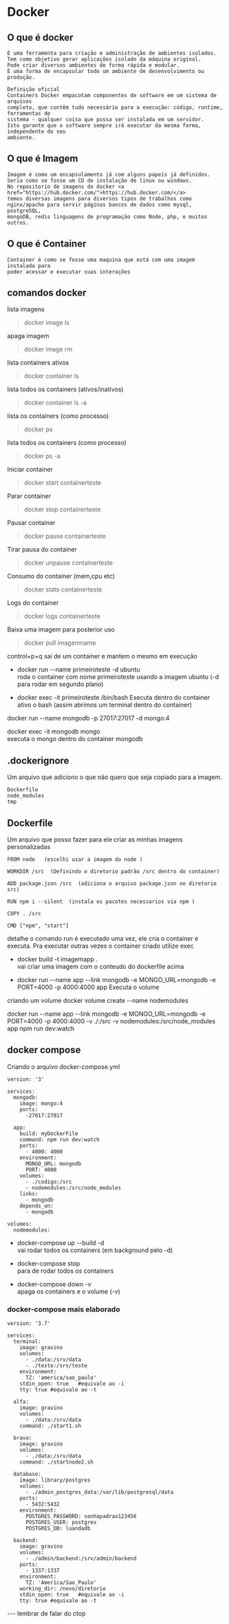 # Docker

## O que é docker
```
É uma ferramenta para criação e administração de ambientes isolados.
Tem como objetivo gerar aplicações isolado da máquina original.
Pode criar diversos ambientes de forma rápida e modular.
É uma forma de encapsular todo um ambiente de desenvolvimento ou produção.

Definição oficial
Containers Docker empacotam componentes de software em um sistema de arquivos
completo, que contêm tudo necessário para a execução: código, runtime, ferramentas de
sistema - qualquer coisa que possa ser instalada em um servidor.
Isto garante que o software sempre irá executar da mesma forma, independente do seu
ambiente.
```

## O que é Imagem
```
Imagem é como um encapsulamento já com alguns papeis já definidos.
Seria como se fosse um CD de instalação de linux ou windows.
No repositorio de imagens do docker <a href="https://hub.docker.com/">https://hub.docker.com/</a>
temos diversas imagens para diversos tipos de trabalhos como 
nginx/apache para servir páginas bancos de dados como mysql, postgreSQL, 
mongoDB, redis linguagens de programação como Node, php, e muitos outros.
```

## O que é Container
```
Container é como se fosse uma maquina que está com uma imagem instalada para 
poder acessar e executar suas interações
```

## comandos docker

lista imagens
>docker image ls  

apaga imagem
>docker image rm <imagem>  

lista containers ativos
>docker container ls  

lista todos os containers  (ativos/inativos)
>docker container ls -a   

lista os containers (como processo)
>docker ps

lista todos os containers (como processo)  
>docker ps -a 


Iniciar container   
>docker start containerteste  

Parar container   
>docker stop containerteste  

Pausar container   
> docker pause containerteste  

Tirar pausa do container   
>docker unpause containerteste  

Consumo do container (mem,cpu etc)  
>docker stats containerteste

Logs do container  
>docker logs containerteste

Baixa uma imagem para posterior uso
>docker pull imagemname

control+p+q
sai de um container e mantem o mesmo em execução


- docker run --name primeiroteste -d ubuntu  
roda o container com nome primeiroteste usando a imagem ubuntu  (-d para rodar em segundo plano)

- docker exec -it primeiroteste /bin/bash
Executa dentro do container ativo o bash  (assim abrimos um terminal dentro do container)


docker run --name mongodb -p 27017:27017  -d mongo:4

docker exec -it mongodb mongo   
executa o mongo dentro do container mongodb


## .dockerignore
Um arquivo que adiciono o que não quero que seja copiado para a imagem.

```
Dockerfile
node_modules
tmp
```

## Dockerfile
Um arquivo que posso fazer para ele criar as minhas imagens personalizadas
```
FROM node   (escolhi usar a imagem do node )

WORKDIR /src  (Definindo o diretorio padrão /src dentro do container)

ADD package.json /src  (adiciona o arquivo package.json no diretorio src)

RUN npm i --silent  (instala os pacotes necessarios via npm )

COPY . /src

CMD ["npm", "start"]
```

detalhe o comando run é executado uma vez, ele cria o container e executa.
Pra executar outras vezes o container criado utilize exec

- docker build -t imagemapp  .  
vai criar uma imagem com o conteudo do dockerfile acima

- docker run --name app --link mongodb -e MONGO_URL=mongodb -e PORT=4000 -p 4000:4000 app
Executa o volume

criando um volume
docker volume create --name nodemodules

docker run --name app --link mongodb -e MONGO_URL=mongodb -e PORT=4000 -p 4000:4000 -v ./:/src -v nodemodules:/src/node_modules app npm run dev:watch

## docker compose

Criando o arquivo docker-compose.yml
```
version: '3'

services:
  mongodb:
    image: mongo:4
    ports:
      -27017:27017
     
  app:
    build: myDockerFile
    command: npm run dev:watch
    ports: 
      - 4000: 4000
    environment:
      MONGO_URL: mongodb
      PORT: 4000
    volumes:
      - ./codigo:/src
      - nodemodules:/src/node_modules
    links:
      - mongodb
    depends_on:
      - mongodb

volumes:
  nodemodules: 

```
- docker-compose up --build -d   
vai rodar todos os containers (em background pelo -d)

- docker-compose stop   
para de rodar todos os containers

- docker-compose down -v   
apaga os containers e o volume (-v)


### docker-compose mais elaborado
```
version: '3.7'

services:
  terminal:
    image: gravino
    volumes:
      - ./data:/srv/data
      - ./teste:/srv/teste
    environment: 
      TZ: 'america/sao_paulo'
    stdin_open: true   #equivale ao -i
    tty: true #equivale ao -t 
  
  alfa:
    image: gravino
    volumes:
      - ./data:/srv/data
    command: ./start1.sh

  bravo:
    image: gravino
    volumes:
      - ./data:/srv/data
    command: ./startnode2.sh

  database:
    image: library/postgres
    volumes:
      - ./admin_postgres_data:/var/lib/postgresql/data
    ports:
      - 5432:5432
    environment:
      POSTGRES_PASSWORD: senhapadrao123456
      POSTGRES_USER: postgres
      POSTGRES_DB: luandadb

  backend:
    image: gravino
    volumes:
      - ./admin/backend:/srv/admin/backend
    ports: 
      - 1337:1337
    environment: 
      TZ: 'America/Sao_Paulo'
    working_dir: /novo/diretorio
    stdin_open: true   #equivale ao -i
    tty: true #equivale ao -t 

```




--- lembrar de falar do ctop